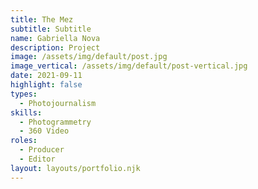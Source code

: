 ```yaml
---
title: The Mez
subtitle: Subtitle
name: Gabriella Nova
description: Project
image: /assets/img/default/post.jpg
image_vertical: /assets/img/default/post-vertical.jpg
date: 2021-09-11
highlight: false
types:
  - Photojournalism
skills:
  - Photogrammetry
  - 360 Video
roles:
  - Producer
  - Editor
layout: layouts/portfolio.njk
---
```


